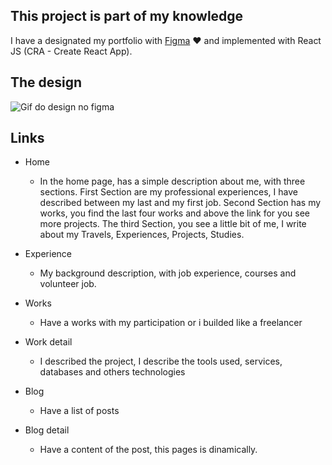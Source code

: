 ## This project is part of my knowledge

I have a designated my portfolio with [Figma]("https://figma.com") ♥ and implemented with React JS (CRA - Create React App).

## The design

![Gif do design no figma](https://res.cloudinary.com/leandro-medeiros/image/upload/v1590588910/ezgif.com-resize_penn3u.gif "Gif do design no figma")

## Links

- Home

  - In the home page, has a simple description about me, with three sections. First Section are my professional experiences, I have described between my last and my first job. Second Section has my works, you find the last four works and above the link for you see more projects. The third Section, you see a little bit of me, I write about my Travels, Experiences, Projects, Studies.

- Experience

  - My background description, with job experience, courses and volunteer job.

- Works

  - Have a works with my participation or i builded like a freelancer

- Work detail

  - I described the project, I describe the tools used, services, databases and others technologies

- Blog

  - Have a list of posts

- Blog detail
  - Have a content of the post, this pages is dinamically.
